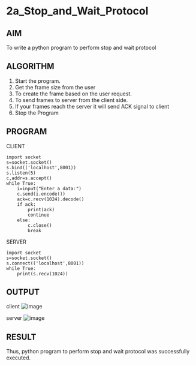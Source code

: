 # 2a_Stop_and_Wait_Protocol
## AIM 
To write a python program to perform stop and wait protocol
## ALGORITHM
1. Start the program.
2. Get the frame size from the user
3. To create the frame based on the user request.
4. To send frames to server from the client side.
5. If your frames reach the server it will send ACK signal to client
6. Stop the Program
## PROGRAM
CLIENT
```
import socket
s=socket.socket()
s.bind(('localhost',8001))
s.listen(5)
c,addr=s.accept()
while True:
    i=input("Enter a data:")
    c.send(i.encode())
    ack=c.recv(1024).decode()
    if ack:
        print(ack)
        continue
    else:
        c.close()
        break

```
SERVER
```
import socket
s=socket.socket()
s.connect(('localhost',8001))
while True:
    print(s.recv(1024))
```
## OUTPUT
client
![image](https://github.com/user-attachments/assets/1ebab8d4-7f5b-4b61-aca5-fe8c327e5fd7)



server
![image](https://github.com/user-attachments/assets/989f65dd-b517-46d0-a3b9-85880df21c8b)


## RESULT
Thus, python program to perform stop and wait protocol was successfully executed.
